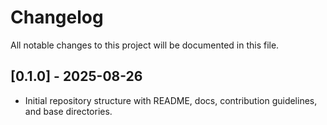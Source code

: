 # Changelog

All notable changes to this project will be documented in this file.

## [0.1.0] - 2025-08-26
- Initial repository structure with README, docs, contribution guidelines, and base directories.
